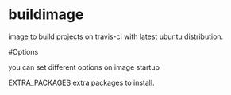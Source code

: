 # buildimage

image to build projects on travis-ci with latest ubuntu distribution. 

#Options

you can set different options on image startup

EXTRA_PACKAGES extra packages to install.

